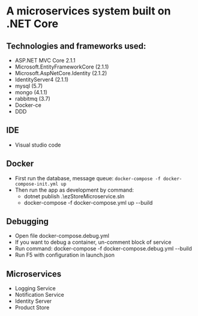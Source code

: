 # A microservices system built on .NET Core

## Technologies and frameworks used:
- ASP.NET MVC Core 2.1.1
- Microsoft.EntityFrameworkCore (2.1.1)
- Microsoft.AspNetCore.Identity (2.1.2)
- IdentityServer4 (2.1.1)
- mysql (5.7)
- mongo (4.1.1)
- rabbitmq (3.7)
- Docker-ce
- DDD

## IDE
- Visual studio code

## Docker
- First run the database, message queue: `docker-compose -f docker-compose-init.yml up`
- Then run the app as development by command:
  + dotnet publish .\ezStoreMicroservice.sln
  + docker-compose -f docker-compose.yml up --build

## Debugging
- Open file docker-compose.debug.yml
- If you want to debug a container, un-comment block of service
- Run command: docker-compose -f docker-compose.debug.yml --build
- Run F5 with configuration in launch.json

## Microservices
- Logging Service
- Notification Service
- Identity Server
- Product Store